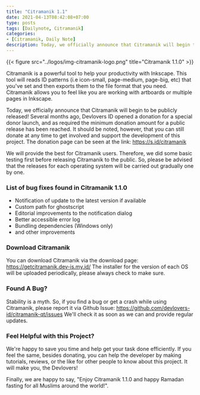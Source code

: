 ```yaml
---
title: "Citramanik 1.1"
date: 2021-04-13T08:42:08+07:00
type: posts
tags: [Dailynote, Citramanik]
categories: 
- [Citramanik, Daily Note]
description: Today, we officially announce that Citramanik will begin to be publicly released!.
---
```


{{< figure src="../logos/img-citramanik-logo.png" title="Citramanik 1.1.0" >}}

Citramanik is a powerful tool to help your productivity with Inkscape. This tool will reads ID patterns (i.e icon-small, page-medium, page-big, etc) that you've set and then exports them to the file format that you need. Citramanik allows you to feel like you are working with artboards or multiple pages in Inkscape.

Today, we officially announce that Citramanik will begin to be publicly released! Several months ago, Devlovers ID opened a donation for a special donor launch, and as required the minimum donation amount for a public release has been reached.
It should be noted, however, that you can still donate at any time to get involved and support the development of this project. The donation page can be seen at the link: https://s.id/citramanik

We will provide the best for Citramanik users. Therefore, we did some basic testing first before releasing Citramanik to the public. So, please be advised that the releases for each operating system will be carried out gradually one by one.

### List of bug fixes found in Citramanik 1.1.0

- Notification of update to the latest version if available
- Custom path for ghostscript
- Editorial improvements to the notification dialog
- Better accessible error log
- Bundling dependencies (Windows only)
- and other improvements

### Download Citramanik

You can download Citramanik via the download page: https://getcitramanik.dev-is.my.id/
The installer for the version of each OS will be uploaded periodically, please always check to make sure.

### Found A Bug?

Stability is a myth. So, if you find a bug or get a crash while using Citramanik, please report it via Github Issue: https://github.com/devlovers-id/citramanik-qt/issues
We'll check it as soon as we can and provide regular updates.

### Feel Helpful with this Project?

We're happy to save you time and help get your task done efficiently. If you feel the same, besides donating, you can help the developer by making tutorials, reviews, or the like for other people to know about this project. It will make you, the Devlovers!

Finally, we are happy to say, "Enjoy Citramanik 1.1.0 and happy Ramadan fasting for all Muslims around the world!".
